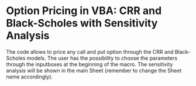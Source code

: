 # Option Pricing in VBA: CRR and Black-Scholes with Sensitivity Analysis

The code allows to price any call and put option through the CRR and Black-Scholes models. The user has the possibility to choose the parameters through the inputboxes at the beginning of the macro. The sensitivity analysis will be shown in the main Sheet (remember to change the Sheet name accordingly).
